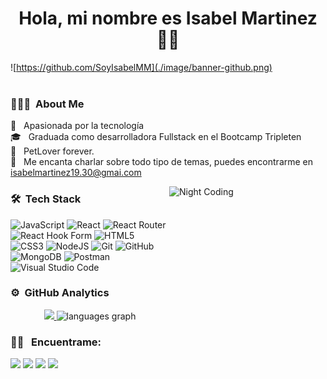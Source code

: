 <h1 align="center">Hola, mi nombre es Isabel Martinez 🫶🏻</h1>

![https://github.com/SoyIsabelMM](./image/banner-github.png)
<br/><br/>

### 👨🏻‍💻 &nbsp;About Me

🚀 &nbsp; Apasionada por la tecnología \
🎓 &nbsp; Graduada como desarrolladora Fullstack en el Bootcamp Tripleten \
🐶 &nbsp; PetLover forever.\
💬 &nbsp; Me encanta charlar sobre todo tipo de temas, puedes encontrarme en isabelmartinez19.30@gmai.com

<img alt="Night Coding" style="width: 250px; height: 200px; object-fit: cover;" src="https://i.giphy.com/media/v1.Y2lkPTc5MGI3NjExZzc4OThuYmYxOGVmMXZubmsxczhzdWYzNG03ZWtpdGQ3bnpzanBrdyZlcD12MV9pbnRlcm5hbF9naWZfYnlfaWQmY3Q9Zw/STroE7bTBLTzxQUrZc/giphy.gif" align="right"/>

### 🛠 &nbsp;Tech Stack

![JavaScript](https://img.shields.io/badge/javascript-%23323330.svg?style=for-the-badge&logo=javascript&logoColor=%23F7DF1E)
![React](https://img.shields.io/badge/react-%2320232a.svg?style=for-the-badge&logo=react&logoColor=%2361DAFB)
![React Router](https://img.shields.io/badge/React_Router-CA4245?style=for-the-badge&logo=react-router&logoColor=white)
![React Hook Form](https://img.shields.io/badge/React%20Hook%20Form-%23EC5990.svg?style=for-the-badge&logo=reacthookform&logoColor=white)
![HTML5](https://img.shields.io/badge/html5-%23E34F26.svg?style=for-the-badge&logo=html5&logoColor=white)
![CSS3](https://img.shields.io/badge/css3-%231572B6.svg?style=for-the-badge&logo=css3&logoColor=white)
![NodeJS](https://img.shields.io/badge/node.js-6DA55F?style=for-the-badge&logo=node.js&logoColor=white)
![Git](https://img.shields.io/badge/git-%23F05033.svg?style=for-the-badge&logo=git&logoColor=white)
![GitHub](https://img.shields.io/badge/github-%23121011.svg?style=for-the-badge&logo=github&logoColor=white)
![MongoDB](https://img.shields.io/badge/MongoDB-%234ea94b.svg?style=for-the-badge&logo=mongodb&logoColor=white)
![Postman](https://img.shields.io/badge/Postman-FF6C37?style=for-the-badge&logo=postman&logoColor=white)
![Visual Studio Code](https://img.shields.io/badge/Visual%20Studio%20Code-0078d7.svg?style=for-the-badge&logo=visual-studio-code&logoColor=white)

### ⚙️ &nbsp;GitHub Analytics

<p align="center">
<a href="https://github.com/SoyIsabelMM">
  <img height="18   0em" src="https://github-readme-stats-eight-theta.vercel.app/api?username=SoyIsabelMM&show_icons=true&theme=algolia&include_all_commits=true&count_private=true"/>
  <! --- <img height="180em" src="https://github-readme-stats-eight-theta.vercel.app/api/top-langs/?username=SoyIsabelMM&layout=compact&langs_count=8&theme=algolia"/>
</a>
<img src="https://github-readme-stats.vercel.app/api/top-langs?username=SoyIsabelMM&locale=en&hide_title=false&layout=compact&card_width=320&langs_count=5&theme=dracula&hide_border=false" height="180em" alt="languages graph" />
</p>

### 🤝🏻 &nbsp; Encuentrame:

<p align="center">

<a href="https://www.linkedin.com/in/soyisabelmm/"><img src="https://img.shields.io/badge/SoyIsabelMM-blue?style=for-the-badge&logo=linkedin&logoColor=white"/></a>
<a href="mailto:isabelmartinez19.30@gmail.com"><img src="https://img.shields.io/badge/isabelmartinez19.30@gmail.com-FF0000?style=for-the-badge&logo=gmail&logoColor=white"/></a>
<a href="https://www.instagram.com/soyisabelmm/"><img src="https://img.shields.io/badge/%40SoyIsabelMM-FF1493?style=for-the-badge&logo=instagram&logoColor=white"/></a>
<a href="https://github.com/SoyIsabelMM"><img src="https://img.shields.io/badge/SoyIsabelMM-00008B?style=for-the-badge&logo=github&logoColor=white"/></a>

</p>
